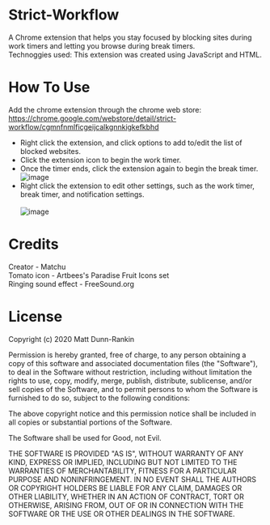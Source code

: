 # Strict-Workflow
A Chrome extension that helps you stay focused by blocking sites during work timers and letting you browse during break timers. <br />
Technoggies used: This extension was created using JavaScript and HTML. 

# How To Use
Add the chrome extension through the chrome web store: 
<br />
https://chrome.google.com/webstore/detail/strict-workflow/cgmnfnmlficgeijcalkgnnkigkefkbhd

- Right click the extension, and click options to add to/edit the list of blocked websites.   <br />
- Click the extension icon to begin the work timer. <br />
- Once the timer ends, click the extension again to begin the break timer. ![image](https://user-images.githubusercontent.com/68031935/218339422-c5fa258e-7fea-4445-a9bb-f8580df90ab1.png) <br />
- Right click the extension to edit other settings, such as the work timer, break timer, and notification settings. <br /><br />
![image](https://user-images.githubusercontent.com/68031935/218339404-43fbed8d-94d3-469f-b27e-c2e4096bea62.png)<br />


# Credits
Creator - Matchu <br />
Tomato icon - Artbees's Paradise Fruit Icons set <br />
Ringing sound effect - FreeSound.org <br />

# License
Copyright (c) 2020 Matt Dunn-Rankin

Permission is hereby granted, free of charge, to any person obtaining a copy of this software and associated documentation files (the "Software"), to deal in the Software without restriction, including without limitation the rights to use, copy, modify, merge, publish, distribute, sublicense, and/or sell copies of the Software, and to permit persons to whom the Software is furnished to do so, subject to the following conditions:

The above copyright notice and this permission notice shall be included in all copies or substantial portions of the Software.

The Software shall be used for Good, not Evil.

THE SOFTWARE IS PROVIDED "AS IS", WITHOUT WARRANTY OF ANY KIND, EXPRESS OR IMPLIED, INCLUDING BUT NOT LIMITED TO THE WARRANTIES OF MERCHANTABILITY, FITNESS FOR A PARTICULAR PURPOSE AND NONINFRINGEMENT. IN NO EVENT SHALL THE AUTHORS OR COPYRIGHT HOLDERS BE LIABLE FOR ANY CLAIM, DAMAGES OR OTHER LIABILITY, WHETHER IN AN ACTION OF CONTRACT, TORT OR OTHERWISE, ARISING FROM, OUT OF OR IN CONNECTION WITH THE SOFTWARE OR THE USE OR OTHER DEALINGS IN THE SOFTWARE. 

